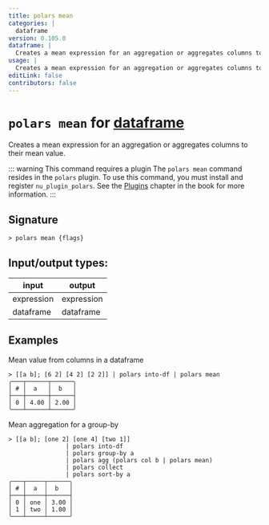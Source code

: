 ```yaml
---
title: polars mean
categories: |
  dataframe
version: 0.105.0
dataframe: |
  Creates a mean expression for an aggregation or aggregates columns to their mean value.
usage: |
  Creates a mean expression for an aggregation or aggregates columns to their mean value.
editLink: false
contributors: false
---
```

<!-- This file is automatically generated. Please edit the command in https://github.com/nushell/nushell instead. -->

# `polars mean` for [dataframe](/commands/categories/dataframe.md)

<div class='command-title'>Creates a mean expression for an aggregation or aggregates columns to their mean value.</div>

::: warning This command requires a plugin
The `polars mean` command resides in the `polars` plugin.
To use this command, you must install and register `nu_plugin_polars`.
See the [Plugins](/book/plugins.html) chapter in the book for more information.
:::


## Signature

```> polars mean {flags} ```


## Input/output types:

| input      | output     |
| ---------- | ---------- |
| expression | expression |
| dataframe  | dataframe  |
## Examples

Mean value from columns in a dataframe
```nu
> [[a b]; [6 2] [4 2] [2 2]] | polars into-df | polars mean
╭───┬──────┬──────╮
│ # │  a   │  b   │
├───┼──────┼──────┤
│ 0 │ 4.00 │ 2.00 │
╰───┴──────┴──────╯

```

Mean aggregation for a group-by
```nu
> [[a b]; [one 2] [one 4] [two 1]]
                | polars into-df
                | polars group-by a
                | polars agg (polars col b | polars mean)
                | polars collect
                | polars sort-by a
╭───┬─────┬──────╮
│ # │  a  │  b   │
├───┼─────┼──────┤
│ 0 │ one │ 3.00 │
│ 1 │ two │ 1.00 │
╰───┴─────┴──────╯

```
